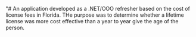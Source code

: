 "# An application developed as a .NET/OOO refresher based on the cost of license fees in Florida.  THe purpose was to determine whether a lifetime license was more cost effective than a year to year give the age of the person. 
